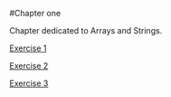 #Chapter one

Chapter dedicated to Arrays and Strings.


[Exercise 1](ex1.py)


[Exercise 2](ex2.py)


[Exercise 3](ex3.py)